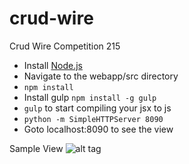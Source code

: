 # crud-wire
Crud Wire Competition 215


- Install [Node.js](https://nodejs.org/)
- Navigate to the webapp/src directory
- `npm install`
- Install gulp `npm install -g gulp`
- `gulp` to start compiling your jsx to js
- `python -m SimpleHTTPServer 8090` 
- Goto localhost:8090 to see the view

Sample View
![alt tag](https://cloud.githubusercontent.com/assets/8389340/9535875/ebfdf47a-4d1d-11e5-8039-c4d5563f54dc.png)
